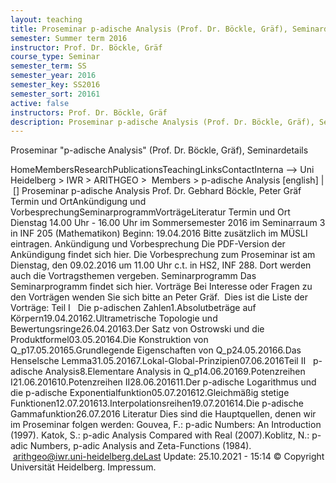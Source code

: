 ```yaml
---
layout: teaching
title: Proseminar p-adische Analysis (Prof. Dr. Böckle, Gräf), Seminardetails
semester: Summer term 2016
instructor: Prof. Dr. Böckle, Gräf
course_type: Seminar
semester_term: SS
semester_year: 2016
semester_key: SS2016
semester_sort: 20161
active: false
instructors: Prof. Dr. Böckle, Gräf
description: Proseminar p-adische Analysis (Prof. Dr. Böckle, Gräf), Seminardetails
---
```


Proseminar "p-adische Analysis" (Prof. Dr. Böckle, Gräf), Seminardetails

HomeMembersResearchPublicationsTeachingLinksContactInterna --> Uni Heidelberg > IWR > ARITHGEO > &nbsp;Members >&nbsp;p-adische Analysis [english]&nbsp;|&nbsp;[] Proseminar p-adische Analysis Prof. Dr. Gebhard Böckle, Peter Gräf Termin und OrtAnkündigung und VorbesprechungSeminarprogrammVorträgeLiteratur Termin und Ort Dienstag 14.00 Uhr - 16.00 Uhr&nbsp;im Sommersemester 2016 im Seminarraum 3 in INF 205 (Mathematikon) Beginn: 19.04.2016 Bitte zusätzlich im MÜSLI eintragen. Ankündigung und Vorbesprechung Die PDF-Version der Ankündigung findet sich hier. Die Vorbesprechung zum Proseminar ist am Dienstag, den 09.02.2016 um 11.00 Uhr c.t. in HS2, INF 288. Dort werden auch die Vortragsthemen vergeben. Seminarprogramm Das Seminarprogramm findet sich hier. Vorträge Bei Interesse oder Fragen zu den Vorträgen wenden Sie sich bitte an Peter Gräf. &nbsp;Dies ist die Liste der Vorträge: Teil I&nbsp;&nbsp; Die p-adischen Zahlen1.Absolutbeträge auf Körpern19.04.20162.Ultrametrische Topologie und Bewertungsringe26.04.20163.Der Satz von Ostrowski und die Produktformel03.05.20164.Die Konstruktion von Q_p17.05.20165.Grundlegende Eigenschaften von Q_p24.05.20166.Das Henselsche Lemma31.05.20167.Lokal-Global-Prinzipien07.06.2016Teil II &nbsp; p-adische Analysis8.Elementare Analysis in Q_p14.06.20169.Potenzreihen I21.06.201610.Potenzreihen II28.06.201611.Der p-adische Logarithmus und die p-adische Exponentialfunktion05.07.201612.Gleichmäßig stetige Funktionen12.07.201613.Interpolationsreihen19.07.201614.Die p-adische Gammafunktion26.07.2016 Literatur Dies sind die Hauptquellen, denen wir im Proseminar folgen werden: Gouvea, F.: p-adic Numbers: An Introduction (1997).&nbsp;Katok, S.: p-adic Analysis Compared with Real (2007).Koblitz, N.: p-adic Numbers, p-adic Analysis and Zeta-Functions (1984). &nbsp;arithgeo@iwr.uni-heidelberg.deLast Update:&nbsp;25.10.2021 - 15:14 &copy; Copyright Universit&auml;t Heidelberg.&nbsp;Impressum.

